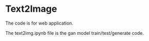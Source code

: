 # Text2Image


The code is for web application.


The text2img.ipynb file is the gan model train/test/generate code.
